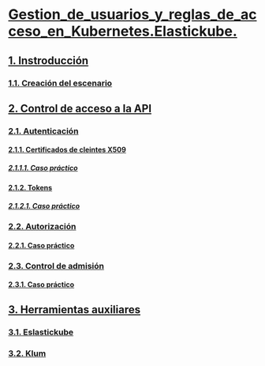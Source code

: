 # [Gestion_de_usuarios_y_reglas_de_acceso_en_Kubernetes.Elastickube.](https://github.com/PalomaR88/Gestion_de_usuarios_y_reglas_de_acceso_en_Kubernetes.Elastickube./blob/master/Proyecto.md)
## [1. Instroducción](https://github.com/PalomaR88/Gestion_de_usuarios_y_reglas_de_acceso_en_Kubernetes.Elastickube./blob/master/Proyecto.md#1-introducci%C3%B3n)
### [1.1. Creación del escenario](https://github.com/PalomaR88/Gestion_de_usuarios_y_reglas_de_acceso_en_Kubernetes.Elastickube./blob/master/Proyecto.md#11-creaci%C3%B3n-del-escenario)

## [2. Control de acceso a la API](https://github.com/PalomaR88/Gestion_de_usuarios_y_reglas_de_acceso_en_Kubernetes.Elastickube./blob/master/Proyecto.md#2-control-de-acceso-a-la-api)
### [2.1. Autenticación](https://github.com/PalomaR88/Gestion_de_usuarios_y_reglas_de_acceso_en_Kubernetes.Elastickube./blob/master/Proyecto.md#21-autenticaci%C3%B3n)
#### [2.1.1. Certificados de cleintes X509](https://github.com/PalomaR88/Gestion_de_usuarios_y_reglas_de_acceso_en_Kubernetes.Elastickube./blob/master/Proyecto.md#211-certificados-de-cliente-x509)
##### [2.1.1.1. Caso práctico](https://github.com/PalomaR88/Gestion_de_usuarios_y_reglas_de_acceso_en_Kubernetes.Elastickube./blob/master/Proyecto.md#2111-caso-pr%C3%A1ctico)
#### [2.1.2. Tokens](https://github.com/PalomaR88/Gestion_de_usuarios_y_reglas_de_acceso_en_Kubernetes.Elastickube./blob/master/Proyecto.md#212-tokens)
##### [2.1.2.1. Caso práctico](https://github.com/PalomaR88/Gestion_de_usuarios_y_reglas_de_acceso_en_Kubernetes.Elastickube./blob/master/Proyecto.md#2121-caso-pr%C3%A1ctico)
### [2.2. Autorización](https://github.com/PalomaR88/Gestion_de_usuarios_y_reglas_de_acceso_en_Kubernetes.Elastickube./blob/master/Proyecto.md#22-autorizaci%C3%B3n)
#### [2.2.1. Caso práctico](https://github.com/PalomaR88/Gestion_de_usuarios_y_reglas_de_acceso_en_Kubernetes.Elastickube./blob/master/Proyecto.md#221-caso-pr%C3%A1ctico)
### [2.3. Control de admisión](https://github.com/PalomaR88/Gestion_de_usuarios_y_reglas_de_acceso_en_Kubernetes.Elastickube./blob/master/Proyecto.md#23-control-de-admisi%C3%B3n)
#### [2.3.1. Caso práctico](https://github.com/PalomaR88/Gestion_de_usuarios_y_reglas_de_acceso_en_Kubernetes.Elastickube./blob/master/Proyecto.md#231-caso-pr%C3%A1ctico)

## [3. Herramientas auxiliares](https://github.com/PalomaR88/Gestion_de_usuarios_y_reglas_de_acceso_en_Kubernetes.Elastickube./blob/master/Proyecto.md#3-herramientas-auxiliares)
### [3.1. Eslastickube](https://github.com/PalomaR88/Gestion_de_usuarios_y_reglas_de_acceso_en_Kubernetes.Elastickube./blob/master/Proyecto.md#31-elastickube)
### [3.2. Klum](https://github.com/PalomaR88/Gestion_de_usuarios_y_reglas_de_acceso_en_Kubernetes.Elastickube./blob/master/Proyecto.md#32-klum)